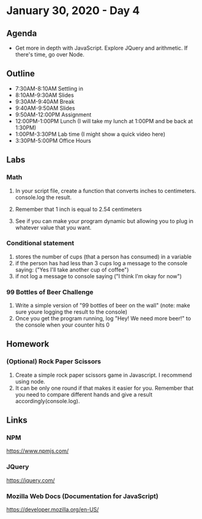 # January 30, 2020 - Day 4

## Agenda

- Get more in depth with JavaScript. Explore JQuery and arithmetic. If there's time, go over Node. 

## Outline

- 7:30AM-8:10AM  Settling in
- 8:10AM-9:30AM Slides 
- 9:30AM-9:40AM Break
- 9:40AM-9:50AM Slides
- 9:50AM-12:00PM Assignment
- 12:00PM-1:00PM Lunch (I will take my lunch at 1:00PM and be back at 1:30PM)
- 1:00PM-3:30PM Lab time (I might show a quick video here)
- 3:30PM-5:00PM Office Hours 

## Labs 

### Math

1. In your script file, create a function that converts inches to centimeters. console.log the result. 

2. Remember that 1 inch is equal to 2.54 centimeters 
3. See if you can make your program dynamic but allowing you to plug in whatever value that you want.

### Conditional statement

1. stores the number of cups (that a person has consumed) in a variable
2. if the person has had less than 3 cups log a message to the console saying: ("Yes I'll take another cup of coffee")
3. if not log a message to console saying ("I think I'm okay for now")

### 99 Bottles of Beer Challenge

1. Write a simple version of "99 bottles of beer on the wall"
(note: make sure youre logging the result to the console)
2. Once you get the program running, log "Hey! We need more beer!" to the console when your counter hits 0
 
## Homework

### (Optional) Rock Paper Scissors

1. Create a simple rock paper scissors game in Javascript. I recommend using node. 
2. It can be only one round if that makes it easier for you. Remember that you need to compare different hands and give a result accordingly(console.log). 

## Links

### NPM 

https://www.npmjs.com/

### JQuery 

https://jquery.com/

### Mozilla Web Docs (Documentation for JavaScript)

https://developer.mozilla.org/en-US/